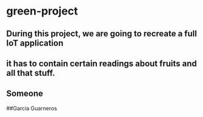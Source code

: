 # green-project

## During this project, we are going to recreate a full IoT application
## it has to contain certain readings about fruits and all that stuff.

## Someone
##Garcia Guarneros 



